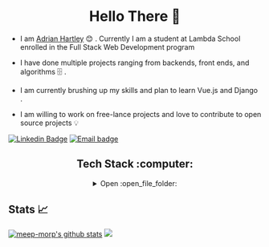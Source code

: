 <h1 align="center"> Hello There 👋 </h1>

- I am [Adrian Hartley](https://linkedin.com/in/hannah-adrian-hartley) :blush: .
  Currently I am a student at Lambda School enrolled in the Full Stack Web
  Development program

- I have done multiple projects ranging from backends, front ends, and
  algorithms :file_cabinet: .

- I am currently brushing up my skills and plan to learn Vue.js and Django .

- I am willing to work on free-lance projects and love to contribute to open
  source projects :bulb:

<!-- * :magnet: You can checkout my projects from here :fire: - [![projects](https://forthebadge.com/images/badges/check-it-out.svg)]() -->
  
[![Linkedin Badge](https://img.shields.io/badge/-LinkedIn-blue?style=plastic-square&logo=Linkedin&logoColor=white)](https://linkedin.com/in/hannah-adrian-hartley)
[![Email badge](https://img.shields.io/badge/✉️-contact-brightgreen)](mailto:adrian.hartley.2000@gmail.com)</br>
  <h2 align="center">Tech Stack :computer: </h2>
<details>
  <summary align="center">
    Open :open_file_folder:
  </summary

      
  <br>
  <table align="center">
  <tbody>
   <tr>
  <td align="center" width="20%">
  <span><br><center>JavaScript</center></br></span> 
  <img height=60px src="./assets/js.png"> 
  </td>

  <td align="center" width="20%">
  <span><br><center>Java</center></br></span> 
  <img height=60px src="./assets/java.jpg"> 
  </td>

  <td align="center" width="20%">
  <span><br><center>Spring Boot</center></br></span> 
  <img height=60px src="./assets/spring.png"> 
  </td>
  </tr>

  <tr>
  <td align="center" width="20%">
  <span><br><center>React.js</center></br></span> 
  <img height=60px src="./assets/react.png"> 
  </td>

  <td align="center" width="20%">
  <span><br><center>Git</center></br></span> 
  <img height=60px src="./assets/git.jpeg"> 
  </td>

  <td align="center" width="20%">
  <span><br><center>Python</center></br></span> 
  <img height=60px src="./assets/python.png"> 
  </td>
  </tr>

  <tr>
  <td align="center" width="20%">
  <span><br><center>Vercel</center></br></span> 
  <img height=60px src="./assets/vercel.png"> 
  </td>

  <td align="center" width="20%">
  <span><br><center>Postgres SQL</center></br></span> 
  <img height=60px src="./assets/postgres.png"> 
  </td>

  <td align="center" width="20%">
  <span><br><center>JetBrains IDEs</center></br></span> 
  <img height=60px src="./assets/jetbrains.png"> 
  </td>
  </tr>

  <tr>
  <td align="center" width="20%">
  <span><br><center>Node.js</center></br></span> 
  <img height=60px src="./assets/node.jpg"> 
  </td>

  <td align="center" width="20%">
  <span><br><center>Visual Studio Code</center></br></span> 
  <img height=60px src="./assets/vscode.jpg"> 
  </td>

  <td align="center" width="20%">
  <span><br><center>Microsoft Office Specialist</center></br></span> 
  <img height=60px src="./assets/moffice.png"> 
  </td>
  </tr>

  </tbody>
  </table>
</details>

## Stats :chart_with_upwards_trend:
[![meep-morp's github stats](https://github-readme-stats.vercel.app/api?username=meep-morp&theme=synthwave&card_width=100)](https://github.com/anuraghazra/github-readme-stats)
<img src="https://media3.giphy.com/media/YnkMcHgNIMW4Yfmjxr/giphy.gif?cid=ecf05e4743f2a39k2vybb1dsf4uml6qs9bsk7r68083auxhn&rid=giphy.gif" height=200/>

